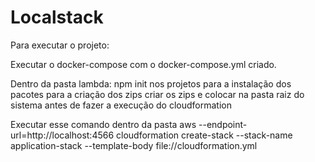# Localstack

Para executar o projeto:

Executar o docker-compose com o docker-compose.yml criado.

Dentro da pasta lambda:
npm init nos projetos para a instalação dos pacotes para a criação dos zips
criar os zips e colocar na pasta raiz do sistema antes de fazer a execução do cloudformation

Executar esse comando dentro da pasta
aws --endpoint-url=http://localhost:4566 cloudformation create-stack --stack-name application-stack --template-body file://cloudformation.yml
